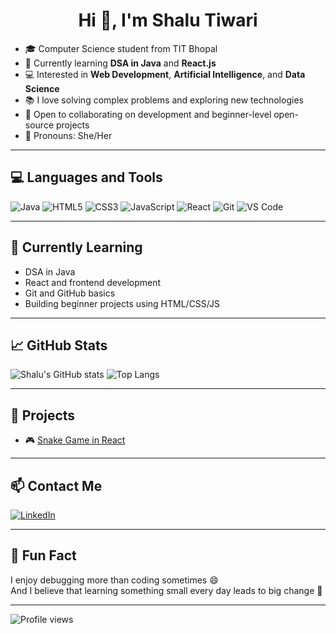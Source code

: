 <!-- GitHub Profile README for Shalu Tiwari -->

<h1 align="center">Hi 👋, I'm Shalu Tiwari</h1>

- 🎓 Computer Science student from TIT Bhopal  
- 🌱 Currently learning **DSA in Java** and **React.js**  
- 💻 Interested in **Web Development**, **Artificial Intelligence**, and **Data Science**  
- 📚 I love solving complex problems and exploring new technologies  
- 🔭 Open to collaborating on development and beginner-level open-source projects  
- 🌈 Pronouns: She/Her

---

## 💻 Languages and Tools

![Java](https://img.shields.io/badge/Java-%23ED8B00.svg?style=for-the-badge&logo=java&logoColor=white)
![HTML5](https://img.shields.io/badge/HTML5-%23E34F26.svg?style=for-the-badge&logo=html5&logoColor=white)
![CSS3](https://img.shields.io/badge/CSS3-%231572B6.svg?style=for-the-badge&logo=css3&logoColor=white)
![JavaScript](https://img.shields.io/badge/JavaScript-%23F7DF1E.svg?style=for-the-badge&logo=javascript&logoColor=black)
![React](https://img.shields.io/badge/React-%2361DAFB.svg?style=for-the-badge&logo=react&logoColor=black)
![Git](https://img.shields.io/badge/Git-%23F05032.svg?style=for-the-badge&logo=git&logoColor=white)
![VS Code](https://img.shields.io/badge/VS_Code-007ACC?style=for-the-badge&logo=visual%20studio%20code&logoColor=white)

---

## 🎯 Currently Learning

- DSA in Java  
- React and frontend development  
- Git and GitHub basics  
- Building beginner projects using HTML/CSS/JS

---

## 📈 GitHub Stats

![Shalu's GitHub stats](https://github-readme-stats.vercel.app/api?username=tshalu63&show_icons=true&theme=tokyonight)
![Top Langs](https://github-readme-stats.vercel.app/api/top-langs/?username=tshalu63&layout=compact&theme=tokyonight)

---

## 📝 Projects

- 🎮 [Snake Game in React](https://github.com/tshalu63/snake-game)

---

## 📫 Contact Me

[![LinkedIn](https://img.shields.io/badge/LinkedIn-blue?style=for-the-badge&logo=linkedin)](https://www.linkedin.com/in/shalu-tiwari-8b49b3338)

---

## 🌟 Fun Fact

I enjoy debugging more than coding sometimes 😄  
And I believe that learning something small every day leads to big change 🌱

---

![Profile views](https://komarev.com/ghpvc/?username=tshalu63&label=Profile%20views&color=0e75b6&style=flat)
